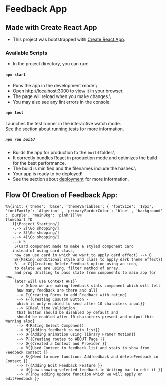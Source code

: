 # Feedback App

## Made with Create React App

+ This project was bootstrapped with [Create React App](https://github.com/facebook/create-react-app).

### Available Scripts

+ In the project directory, you can run:

#### `npm start`

+ Runs the app in the development mode.\
+ Open [http://localhost:3000](http://localhost:3000) to view it in your browser.
+ The page will reload when you make changes.\
+ You may also see any lint errors in the console.

#### `npm test`

Launches the test runner in the interactive watch mode.\
See the section about [running tests](https://facebook.github.io/create-react-app/docs/running-tests) for more information.

##### `npm run build`

+ Builds the app for production to the `build` folder.\
+ It correctly bundles React in production mode and optimizes the build for the best performance.
+ The build is minified and the filenames include the hashes.\
+ Your app is ready to be deployed!
+ See the section about [deployment](https://facebook.github.io/create-react-app/docs/deployment) for more information.

## Flow Of Creation of Feedback App:
```mermaid
%%{init: {'theme': 'base', 'themeVariables': { 'fontSize': '18px', 'fontFamily': 'Algerian' , 'primaryBorderColor': 'blue' , 'background' : 'purple', 'mainBkg': 'pink'}}}%%
flowchart TD
   1[\Project Starting/]
   -.-> 2[\Go shopping/]
   -.-> 3[\Go shopping/]
   -.-> 4[\Go shopping/]
   -.-> 5
    5(Card component made to make a styled component Card
   instead of using card class,
    now can use card in which we want to apply card effect) --> B
    B{{Making conditional style and class to apply dark theme effect}}
    B --> C{{Creating Delete Feedback option using an icon, 
    to delete we are using, filter method of array,
    and prop drilling to pass state from components to main app for now,
    later will use Context API}}
     --> D(Now we are making feedback stats component which will tell
     how many feedback are there and all)
     --> E(Creating Forms to add Feedback with rating)
     --> F{{Creating Cusutom Button - 
     which is only enabled to send after 10 characters input}}
     --> G[Real time Validation
     that button should be disabled by default and 
     should be enabled after 10 characters present and output this Warning also]
     --> M(Rating Select Component)
     --> N{{Adding feedback to main list}}
     --> O{{Adding animation using library Framer Motion}}
     --> P{{Creating routes to ABOUT Page }}
     --> Q{{Created a Context and Provider }}
     --> R{{Used Context in feedback list and stats to show from Feedback context }}
     --> S{{Need to move functions Addfeedback and deleteFeedback in Context }}
     --> T{{Adding Edit Feedback Feature }}
     --> U{{now showing selected feedback in Writing bar to edit it }}
     --> V{{now adding Update function which we will apply on editFeedback }}
```

